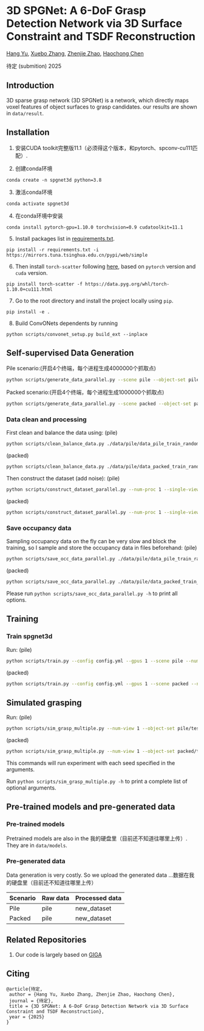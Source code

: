 # 3D SPGNet: A 6-DoF Grasp Detection Network via 3D Surface Constraint and TSDF Reconstruction

[Hang Yu](https://rh.nankai.edu.cn/info/1037/1144.htm), [Xuebo Zhang](https://rh.nankai.edu.cn/info/1016/1136.htm), [Zhenjie Zhao](https://rh.nankai.edu.cn/info/1016/1169.htm), [Haochong Chen](https://rh.nankai.edu.cn/info/1017/1193.htm)

待定 (submition) 2025

## Introduction

3D sparse grasp network (3D SPGNet) is a network, which directly maps voxel features of object surfaces to grasp candidates. our results are shown in `data/result`.

## Installation

1. 安装CUDA toolkit完整版11.1（必须得这个版本，和pytorch、spconv-cu111匹配）.

2. 创建conda环境
```
conda create -n spgnet3d python=3.8
```

3. 激活conda环境
```
conda activate spgnet3d
```

4. 在conda环境中安装
```
conda install pytorch-gpu=1.10.0 torchvision=0.9 cudatoolkit=11.1
```

5. Install packages list in [requirements.txt](requirements.txt).
```
pip install -r requirements.txt -i https://mirrors.tuna.tsinghua.edu.cn/pypi/web/simple
```

6. Then install `torch-scatter` following [here](https://github.com/rusty1s/pytorch_scatter), based on `pytorch` version and `cuda` version.
```
pip install torch-scatter -f https://data.pyg.org/whl/torch-1.10.0+cu111.html
```

7. Go to the root directory and install the project locally using `pip`.

```
pip install -e .
```

8. Build ConvONets dependents by running
```
python scripts/convonet_setup.py build_ext --inplace
```

## Self-supervised Data Generation

Pile scenario:(开启4个终端，每个进程生成4000000个抓取点)

```bash
python scripts/generate_data_parallel.py --scene pile --object-set pile/train --num-grasps 16000000 --save-scene ./data/pile/data_pile_train_random_raw_16M --num-proc 4 --terminal-num 0 --grasps-per-scene 480
```

Packed scenario:(开启4个终端，每个进程生成1000000个抓取点)
```bash
python scripts/generate_data_parallel.py --scene packed --object-set packed/train --num-grasps 4000000 --save-scene ./data/pile/data_packed_train_random_raw_4M --num-proc 4 --terminal-num 0
```

### Data clean and processing

First clean and balance the data using:
(pile)
```bash
python scripts/clean_balance_data.py ./data/pile/data_pile_train_random_raw_16M
```
(packed)
```bash
python scripts/clean_balance_data.py ./data/pile/data_packed_train_random_raw_4M/
```

Then construct the dataset (add noise):
(pile)
```bash
python scripts/construct_dataset_parallel.py --num-proc 1 --single-view --add-noise dex ./data/pile/data_pile_train_random_raw_16M ./data/new_dataset/data_pile_train_random_new_16M
```
(packed)
```bash
python scripts/construct_dataset_parallel.py --num-proc 1 --single-view --add-noise dex ./data/pile/data_packed_train_random_raw_4M/ ./data/new_dataset/data_packed_train_random_new_4M
```

### Save occupancy data

Sampling occupancy data on the fly can be very slow and block the training, so I sample and store the occupancy data in files beforehand:
(pile)
```bash
python scripts/save_occ_data_parallel.py ./data/pile/data_pile_train_random_raw_16M 100000 2 --num-proc 1
```
(packed)
```bash
python scripts/save_occ_data_parallel.py ./data/pile/data_packed_train_random_raw_4M/ 100000 2 --num-proc 1
```

Please run `python scripts/save_occ_data_parallel.py -h` to print all options.


## Training

### Train spgnet3d

Run:
(pile)
```bash
python scripts/train.py --config config.yml --gpus 1 --scene pile --num 16
```
(packed)
```bash
python scripts/train.py --config config.yml --gpus 1 --scene packed --num 4
```

## Simulated grasping

Run:
(pile)
```bash
python scripts/sim_grasp_multiple.py --num-view 1 --object-set pile/test --scene pile --num-rounds 100 --sideview --add-noise dex --force --best --model data/models/spgrasp_pile.ckpt --type spg --result-path data/result/pile.json --config config.yml
```
(packed)
```bash
python scripts/sim_grasp_multiple.py --num-view 1 --object-set packed/test --scene packed --num-rounds 100 --sideview --add-noise dex --force --best --model data/models/spgrasp_packed.ckpt --type spg --result-path data/result/packed.json --config config.yml
```

This commands will run experiment with each seed specified in the arguments.

Run `python scripts/sim_grasp_multiple.py -h` to print a complete list of optional arguments.

## Pre-trained models and pre-generated data

### Pre-trained models

Pretrained models are also in the 我的硬盘里（目前还不知道往哪里上传）. They are in `data/models`.

### Pre-generated data

Data generation is very costly. So we upload the generated data ...数据在我的硬盘里（目前还不知道往哪里上传）

| Scenario | Raw data | Processed data |
| ----------- | ----------- | ----------- |
| Pile | pile | new_dataset |
| Packed | pile | new_dataset |

## Related Repositories

1. Our code is largely based on [GIGA](https://github.com/UT-Austin-RPL/GIGA) 

## Citing

```
@article{待定,
 author = {Hang Yu, Xuebo Zhang, Zhenjie Zhao, Haochong Chen},
 journal = {待定},
 title = {3D SPGNet: A 6-DoF Grasp Detection Network via 3D Surface Constraint and TSDF Reconstruction},
 year = {2025}
}
```
